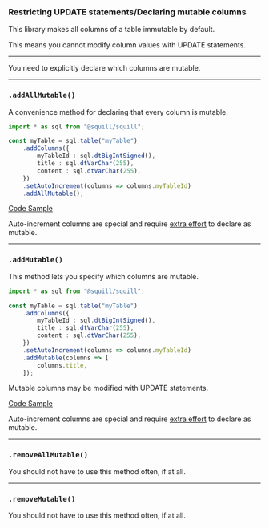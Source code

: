 ### Restricting UPDATE statements/Declaring mutable columns

This library makes all columns of a table immutable by default.

This means you cannot modify column values with UPDATE statements.

-----

You need to explicitly declare which columns are mutable.

-----

### `.addAllMutable()`

A convenience method for declaring that every column is mutable.
```ts
import * as sql from "@squill/squill";

const myTable = sql.table("myTable")
    .addColumns({
        myTableId : sql.dtBigIntSigned(),
        title : sql.dtVarChar(255),
        content : sql.dtVarChar(255),
    })
    .setAutoIncrement(columns => columns.myTableId)
    .addAllMutable();
```

[Code Sample](https://anyhowstep.github.io/tsql-sqlite3-browser/test-playground/public/#pre-ts/CIJQ8gCgBAKgggIQDIFEoEkBiUUA10DKMBUAtgJ4wCGARgDYCmA3AFADCIKcMa8yaFavQZQAFCyhQAkINqN0AEwwA5HgHEUIKBBDoAsnBABNKAGkUJuAFUYYdMo4o9KVVGVgYbq0iQAaCdIALgCWgYxQAGqGbAAShqIATACsSQCUbh5ePv6SUgDGAPYAdoEMJZHRcSCJKenunsreSCyprCwADgBOVADmpFRQgXIMAPoAHsFFAGYForLCrSws9gSanva2UCwylMNiIWEMvlCFJWWB6SxRSFYoJNuiAOQxDHR0BccA7gWddAqPx0eSB+DFIUGC7QAzgBXUiPVpAA#ts/PQKgUABFEIIDZwgewGYQC4AsCWBnCeEAhgMYkCmuu2ARnORAOZxI1EICeBAdhjvgAU4RDowBOSAK7cAJgDowkaNgC2AByRj0EEMXy4AjohQSVEAEQABQ5OwJgNu3HMBuJVFUatOvRENxsdHIAZggTJDMrR3t-QJCAWhoJAHdccjFXdwgZchJhMQYSJG5cbQ0kRAAuPwM44LkBJAq3EGBFIpLtFQ4AFSI6BgBeGrg5dH76AApzbr6B8wBKLLkiGRkAYQrJFRLJgG8s6AhZifIASRkIav85GXQAIWxGM+50AGUn7nIZSYWAGkO0HQgXoVxGt3QADUiGJ1pgYZMAEwAVmR-0BUA6QVeYJud2hsPhYiRqPRRwAvksjnI0ugYJJ0EgXiQCipyK9JkU4NsShBBgA+CBcnm4OQnAYXKnQFZreBwACyDNOvzcRzA5VGpAMtgKkyIuA43BIEE5xS+JGBxQWfMFByOwGAQlIDHYiBkRHGbDSQtd+GwJWwOQgmHS5CyRGSRECx16pzk-rSWhgsgAYuR0CRMJMMUKzblLdwAUcjnbi2XgehQdVzPcOOQ-hBkpo4DJzEWy8WseztNWZBVNH5o0Q2eg2znyVkFqroOHI9HxfQc3JkiGCgBRAwCMSqGEcADS5A4+xzRwX50u1Uezw5AEYyR3KUvJGp3UFsx3O3mLdhiu2P5ith2fABQgUt-2LAp0EkMReDA8COwrKtwQ6EgPXfeCMPMABVF8PW+asGxPDDoGFICxhBMNiI7e8qKOLscWuIw5BQtCiKo7DcKCGQCIgNjiNIkpmOKbF0D4j8aOI8lp3AidxLcSk3CAA#post-ts/MoUQMiDCAqAEBUsBiAlA8gWVgWwJ7QEMAjAGwFMBuIA)

Auto-increment columns are special and require [extra effort](declaring-the-primary-key.md#enableExplicitAutoIncrementValue) to declare as mutable.

-----

### `.addMutable()`

This method lets you specify which columns are mutable.
```ts
import * as sql from "@squill/squill";

const myTable = sql.table("myTable")
    .addColumns({
        myTableId : sql.dtBigIntSigned(),
        title : sql.dtVarChar(255),
        content : sql.dtVarChar(255),
    })
    .setAutoIncrement(columns => columns.myTableId)
    .addMutable(columns => [
        columns.title,
    ]);
```

Mutable columns may be modified with UPDATE statements.

[Code Sample](https://anyhowstep.github.io/tsql-sqlite3-browser/test-playground/public/#pre-ts/CIJQ8gCgBAKgggIQDIFEoEkBiUUA10DKMBUAtgJ4wCGARgDYCmA3AFADCIKcMa8yaFavQZQAFCyhQAkINqN0AEwwA5HgHEUIKBBDoAsnBABNKAGkUJuAFUYYdMo4o9KVVGVgYbq0iQAaCdIALgCWgYxQAGqGbAAShqIATACsSQCUbh5ePv6SUgDGAPYAdoEMJZHRcSCJKenunsreSCyprCwADgBOVADmpFRQgXIMAPoAHsFFAGYForLCrSws9gSanva2UCwylMNiIWEMvlCFJWWB6SxRSFYoJNuiAOQxDHR0BccA7gWddAqPx0eSB+DFIUGC7QAzgBXUiPVpAA#ts/PQKgUABFEIIDZwgewGYQC4AsCWBnCeEAhgMYkCmuu2ARnORAOZxI1EICeBAdhjvgAU4RDowBOSAK7cAJgDowkaNgC2AByRj0EEMXy4AjohQSVEAEQABQ5OwJgNu3HMBuJVFUatOvRENxsdHIAZggTJDMrR3t-QJCAWhoJAHdccjFXdwgZchJhMQYSJG5cbQ0kRAAuPwM44LkBJAq3EGBFIpLtFQ4AFSI6BgBeGrg5dH76AApzbr6B8wBKLLkiGRkAYQrJFRLJgG8s6AhZifIASRkIav85GXQAIWxGM+50AGUn7nIZSYWAGkO0HQgXoVxGt3QADUiGJ1pgYZMAEwAVmR-0BUA6QVeYJud2hsPhYiRqPRRwAvksjnI0ugYJJ0EgXiQCipyK9JkU4NsShBBgA+CBcnm4OQnAYXKnQFZrACyDNOnK2O3wAogAG0MULlSUxiDyACjgBdBZuI5gcqjUgGWwFSZEXAcbgkCBK7hfEjA4oLPmCg5HYDAISkBjsRAyIjjNhpIVh-DYErYHIQTDpchZIjJIiBY69U5yBNpLQwWQAMXI6BImEmWo6Hq93ENR2g-ubbeB6FB1XM9w4BogyU0cBk5ibbaOWPZ2m7Mgqmj8OaIbPQo615KypqyGazOfF9C1cmSqYKAFEDAIxKoYRwANLkDj7LVHPfnS7VR7PDkARjJ48pB8kNQIyCGtx2bOtcgbMcwO1bkVV9CBWxg5sCnQSQxF4JDkPHDsu3BDoSEjUDsJI8wAFUgMjb5uz+CAnxI6BhRVPVO3TBjx1-diA2AMjnQiNlXgTRg+EIZInCYbAADc2K47iiG1dQ7AYdIJDEejkNAdSYMnHFriMOQCKIrTSIo4DqIsWjjOwpjdR09ArLbTjZIgQNWgciByTNbD1zAzdKTcIA#post-ts/MoUQMiDCAqAEBUsBiAlA8gWVgWwJ7QEMAjAGwFMBuIA)

Auto-increment columns are special and require [extra effort](declaring-the-primary-key.md#enableExplicitAutoIncrementValue) to declare as mutable.

-----

### `.removeAllMutable()`

You should not have to use this method often, if at all.

-----

### `.removeMutable()`

You should not have to use this method often, if at all.

